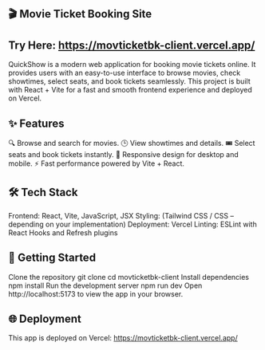 ## 🎬 Movie Ticket Booking Site

## Try Here: https://movticketbk-client.vercel.app/
QuickShow is a modern web application for booking movie tickets online. It provides users with an easy-to-use interface to browse movies, check showtimes, select seats, and book tickets seamlessly.
This project is built with React + Vite for a fast and smooth frontend experience and deployed on Vercel.

## ✨ Features
🔍 Browse and search for movies.
🕒 View showtimes and details.
🎟️ Select seats and book tickets instantly.
📱 Responsive design for desktop and mobile.
⚡ Fast performance powered by Vite + React.

## 🛠️ Tech Stack
Frontend: React, Vite, JavaScript, JSX
Styling: (Tailwind CSS / CSS – depending on your implementation)
Deployment: Vercel
Linting: ESLint with React Hooks and Refresh plugins

## 🚀 Getting Started
Clone the repository
git clone <my Repo URL>
cd movticketbk-client
Install dependencies
npm install
Run the development server
npm run dev
Open http://localhost:5173
 to view the app in your browser.
## 🌐 Deployment
This app is deployed on Vercel: https://movticketbk-client.vercel.app/

